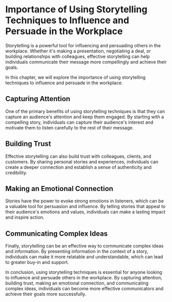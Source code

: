 Importance of Using Storytelling Techniques to Influence and Persuade in the Workplace
===============================================================================================================

Storytelling is a powerful tool for influencing and persuading others in the workplace. Whether it's making a presentation, negotiating a deal, or building relationships with colleagues, effective storytelling can help individuals communicate their message more compellingly and achieve their goals.

In this chapter, we will explore the importance of using storytelling techniques to influence and persuade in the workplace.

Capturing Attention
-------------------

One of the primary benefits of using storytelling techniques is that they can capture an audience's attention and keep them engaged. By starting with a compelling story, individuals can capture their audience's interest and motivate them to listen carefully to the rest of their message.

Building Trust
--------------

Effective storytelling can also build trust with colleagues, clients, and customers. By sharing personal stories and experiences, individuals can create a deeper connection and establish a sense of authenticity and credibility.

Making an Emotional Connection
------------------------------

Stories have the power to evoke strong emotions in listeners, which can be a valuable tool for persuasion and influence. By telling stories that appeal to their audience's emotions and values, individuals can make a lasting impact and inspire action.

Communicating Complex Ideas
---------------------------

Finally, storytelling can be an effective way to communicate complex ideas and information. By presenting information in the context of a story, individuals can make it more relatable and understandable, which can lead to greater buy-in and support.

In conclusion, using storytelling techniques is essential for anyone looking to influence and persuade others in the workplace. By capturing attention, building trust, making an emotional connection, and communicating complex ideas, individuals can become more effective communicators and achieve their goals more successfully.

